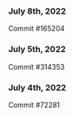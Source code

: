 ### July 8th, 2022

Commit #165204

### July 5th, 2022

Commit #314353


### July 4th, 2022

Commit #72281
